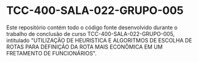 # TCC-400-SALA-022-GRUPO-005
Este repositório contém todo o código fonte desenvolvido durante o trabalho de conclusão de curso TCC-400-SALA-022-GRUPO-005, intitulado "UTILIZAÇÃO DE HEURISTICA E ALGORITMOS DE ESCOLHA DE ROTAS PARA DEFINIÇÃO DA ROTA MAIS ECONÔMICA EM UM FRETAMENTO DE FUNCIONÁRIOS".
